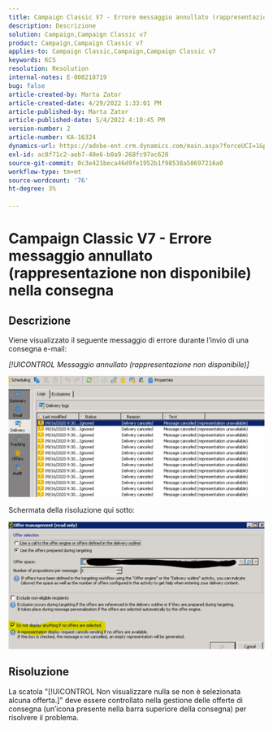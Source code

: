 ```yaml
---
title: Campaign Classic V7 - Errore messaggio annullato (rappresentazione non disponibile) nella consegna
description: Descrizione
solution: Campaign,Campaign Classic v7
product: Campaign,Campaign Classic v7
applies-to: Campaign Classic,Campaign,Campaign Classic v7
keywords: KCS
resolution: Resolution
internal-notes: E-000218719
bug: false
article-created-by: Marta Zator
article-created-date: 4/29/2022 1:33:01 PM
article-published-by: Marta Zator
article-published-date: 5/4/2022 4:10:45 PM
version-number: 2
article-number: KA-16324
dynamics-url: https://adobe-ent.crm.dynamics.com/main.aspx?forceUCI=1&pagetype=entityrecord&etn=knowledgearticle&id=deaa59df-c0c7-ec11-a7b6-0022480a1d64
exl-id: ac8f71c2-aeb7-40e6-b0a9-268fc97ac620
source-git-commit: 0c3e421beca46d9fe1952b1f98538a50697216a0
workflow-type: tm+mt
source-wordcount: '76'
ht-degree: 3%

---
```


# Campaign Classic V7 - Errore messaggio annullato (rappresentazione non disponibile) nella consegna

## Descrizione


Viene visualizzato il seguente messaggio di errore durante l’invio di una consegna e-mail:

*[!UICONTROL Messaggio annullato (rappresentazione non disponibile)]*

![](assets/___dfaa59df-c0c7-ec11-a7b6-0022480a1d64___.png)


Schermata della risoluzione qui sotto: 


![](assets/___e1aa59df-c0c7-ec11-a7b6-0022480a1d64___.png)


## Risoluzione


La scatola &quot;[!UICONTROL Non visualizzare nulla se non è selezionata alcuna offerta.]&quot; deve essere controllato nella gestione delle offerte di consegna (un’icona presente nella barra superiore della consegna) per risolvere il problema.
